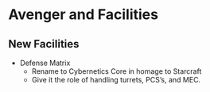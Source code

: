 # Avenger and Facilities

## New Facilities
* Defense Matrix
  * Rename to Cybernetics Core in homage to Starcraft
  * Give it the role of handling turrets, PCS’s, and MEC.
